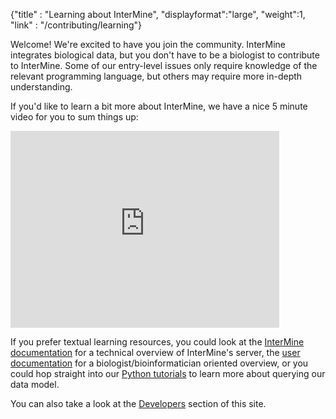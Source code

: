 {"title" : "Learning about InterMine",
"displayformat":"large",
"weight":1,
"link" : "/contributing/learning"}

Welcome! We're excited to have you join the community. InterMine integrates biological data, but you don't have to be a biologist to contribute to InterMine. Some of our entry-level issues only require knowledge of the relevant programming language, but others may require more in-depth understanding.

If you'd like to learn a bit more about InterMine, we have a nice 5 minute video for you to sum things up:

<iframe width="430" height="315" src="https://www.youtube-nocookie.com/embed/je4mYL0ER3Y" frameborder="0" allow="accelerometer; encrypted-media; gyroscope; picture-in-picture" allowfullscreen></iframe>

If you prefer textual learning resources, you could look at the [InterMine documentation](/im-docs/) for a technical overview of InterMine's server, the [user documentation](/intermine-user-docs/) for a biologist/bioinformatician oriented overview, or you could hop straight into our [Python tutorials](/training-portal/python-tutorial/) to learn more about querying our data model.

You can also take a look at the [Developers](/developers) section of this site.
